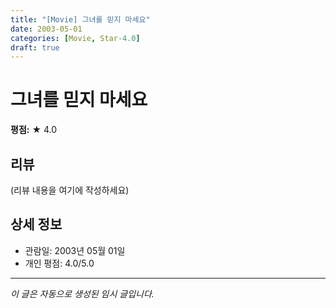 ```yaml
---
title: "[Movie] 그녀를 믿지 마세요"
date: 2003-05-01
categories: [Movie, Star-4.0]
draft: true
---
```


# 그녀를 믿지 마세요

**평점:** ★ 4.0

## 리뷰

(리뷰 내용을 여기에 작성하세요)

## 상세 정보

- 관람일: 2003년 05월 01일
- 개인 평점: 4.0/5.0

---

*이 글은 자동으로 생성된 임시 글입니다.*
